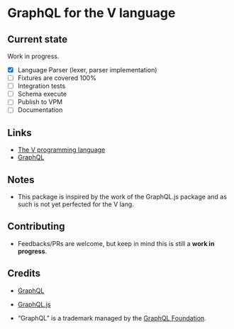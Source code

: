 # GraphQL for the V language

## Current state

Work in progress.

- [x] Language Parser (lexer, parser implementation)
- [ ] Fixtures are covered 100%
- [ ] Integration tests
- [ ] Schema execute
- [ ] Publish to VPM
- [ ] Documentation

## Links

- [The V programming language](https://vlang.io/)
- [GraphQL](https://graphql.org/)

## Notes

- This package is inspired by the work of the GraphQL.js package and as such is not yet perfected for the V lang.

## Contributing

- Feedbacks/PRs are welcome, but keep in mind this is still a **work in progress**.

## Credits

- [GraphQL](https://graphql.org/)
- [GraphQL.js](https://graphql.org/graphql-js/)

- “GraphQL” is a trademark managed by the [GraphQL Foundation](https://graphql.org/foundation/).
